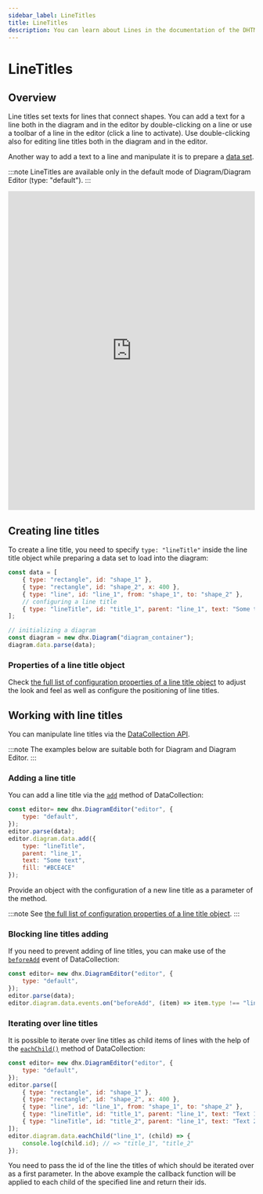 ```yaml
---
sidebar_label: LineTitles 
title: LineTitles
description: You can learn about Lines in the documentation of the DHTMLX JavaScript Diagram library. Browse developer guides and API reference, try out code examples and live demos, and download a free 30-day evaluation version of DHTMLX Diagram.
---
```


# LineTitles

## Overview

Line titles set texts for lines that connect shapes. You can add a text for a line both in the diagram and in the editor by double-clicking on a line or use a toolbar of a line in the editor (click a line to activate). Use double-clicking also for editing line titles both in the diagram and in the editor.

Another way to add a text to a line and manipulate it is to prepare a [data set](guides/loading_data.md/#preparing-data-to-load).

:::note 
LineTitles are available only in the default mode of Diagram/Diagram Editor (type: "default").
:::

<iframe src="https://snippet.dhtmlx.com/e6zm6wh1?mode=result" frameborder="0" class="snippet_iframe" width="100%" height="650"></iframe>

## Creating line titles

To create a line title, you need to specify `type: "lineTitle"` inside the line title object while preparing a data set to load into the diagram:

~~~jsx {5-6}
const data = [
    { type: "rectangle", id: "shape_1" },
    { type: "rectangle", id: "shape_2", x: 400 },
    { type: "line", id: "line_1", from: "shape_1", to: "shape_2" },
    // configuring a line title
    { type: "lineTitle", id: "title_1", parent: "line_1", text: "Some text" }
];

// initializing a diagram
const diagram = new dhx.Diagram("diagram_container");
diagram.data.parse(data);
~~~

### Properties of a line title object

Check [the full list of configuration properties of a line title object](/line_titles/configuration_properties/) to adjust the look and feel as well as configure the positioning of line titles.

## Working with line titles 

You can manipulate line titles via the [DataCollection API](../api/data_collection/).

:::note 
The examples below are suitable both for Diagram and Diagram Editor.
:::

### Adding a line title 

You can add a line title via the [`add`](../api/data_collection/add_method/) method of DataCollection:

~~~jsx {5-10}
const editor= new dhx.DiagramEditor("editor", {
    type: "default",
});
editor.parse(data);
editor.diagram.data.add({
    type: "lineTitle",
    parent: "line_1",
    text: "Some text",
    fill: "#BCE4CE"
});
~~~

Provide an object with the configuration of a new line title as a parameter of the method.

:::note 
See [the full list of configuration properties of a line title object](/line_titles/configuration_properties/).
:::

### Blocking line titles adding 

If you need to prevent adding of line titles, you can make use of the [`beforeAdd`](../api/data_collection/beforeadd_event/) event of DataCollection:

~~~jsx {5}
const editor= new dhx.DiagramEditor("editor", {
    type: "default",
});
editor.parse(data);
editor.diagram.data.events.on("beforeAdd", (item) => item.type !== "lineTitle");
~~~

### Iterating over line titles

It is possible to iterate over line titles as child items of lines with the help of the [`eachChild()`](../api/data_collection/eachchild_method/) method of DataCollection:

~~~jsx {7-9,11-13}
const editor= new dhx.DiagramEditor("editor", {
    type: "default",
});
editor.parse([
    { type: "rectangle", id: "shape_1" },
    { type: "rectangle", id: "shape_2", x: 400 },
    { type: "line", id: "line_1", from: "shape_1", to: "shape_2" },
    { type: "lineTitle", id: "title_1", parent: "line_1", text: "Text 1", distance: 50 },
    { type: "lineTitle", id: "title_2", parent: "line_1", text: "Text 2", distance: 70 }
]);
editor.diagram.data.eachChild("line_1", (child) => {
    console.log(child.id); // => "title_1", "title_2"
});
~~~

You need to pass the id of the line the titles of which should be iterated over as a first parameter. In the above example the callback function will be applied to each child of the specified line and return their ids.


